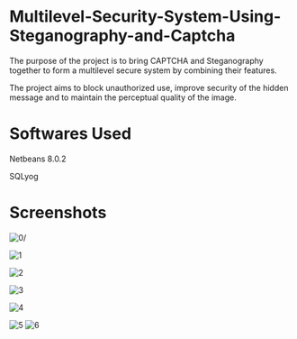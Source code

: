 # Multilevel-Security-System-Using-Steganography-and-Captcha
The purpose of the project is to bring CAPTCHA and Steganography together to form a multilevel secure system by combining their features. 

The  project aims to block unauthorized use, improve security of the hidden message and to maintain the perceptual quality of the image.

# Softwares Used 
  Netbeans 8.0.2
  
  SQLyog
  
# Screenshots


![0](https://user-images.githubusercontent.com/32076573/36005676-c495a79c-0d06-11e8-8fe9-1158e5299031.png)/

![1](https://user-images.githubusercontent.com/32076573/36005672-bef39e66-0d06-11e8-935e-3fbd85553741.png)

![2](https://user-images.githubusercontent.com/32076573/36005668-b59d0f46-0d06-11e8-9cb6-35f3d285fbcc.png)

![3](https://user-images.githubusercontent.com/32076573/36005658-ac115d42-0d06-11e8-9940-91aaf93210f4.png)

![4](https://user-images.githubusercontent.com/32076573/36005639-a133a362-0d06-11e8-94ce-77f412c7c9d3.png)

![5](https://user-images.githubusercontent.com/32076573/36005632-98c8ede0-0d06-11e8-9580-40d932147401.png)
![6](https://user-images.githubusercontent.com/32076573/36005631-9391ea34-0d06-11e8-8852-ced37a04efc9.png)

